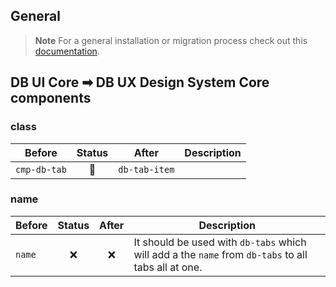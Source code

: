 ## General

> **Note**
> For a general installation or migration process check out this [documentation](https://www.npmjs.com/package/@db-ux/core-components).

## DB UI Core ➡ DB UX Design System Core components

### class

| Before       | Status | After         | Description |
| ------------ | :----: | ------------- | ----------- |
| `cmp-db-tab` |   🔁   | `db-tab-item` |             |

### name

| Before | Status | After | Description                                                                                         |
| ------ | :----: | :---: | --------------------------------------------------------------------------------------------------- |
| `name` |   ❌   |  ❌   | It should be used with `db-tabs` which will add a the `name` from `db-tabs` to all tabs all at one. |
